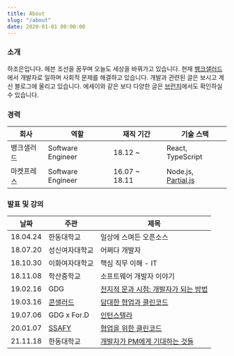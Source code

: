 ```yaml
---
title: About
slug: "/about"
date: 2020-01-01 00:00:00
---
```

### 소개

하조은입니다. 헤븐 조선을 꿈꾸며 오늘도 세상을 바꿔가고 있습니다. 현재 [뱅크샐러드](https://youtu.be/KCZfB2_JzlU)에서 개발자로 일하며 사회적 문제를 해결하고 있습니다. 개발과 관련된 글은 보시고 계신 블로그에 올리고 있습니다. 에세이와 같은 보다 다양한 글은 [브런치](https://brunch.co.kr/@joeun)에서도 확인하실 수 있습니다.

### 경력

|회사|역할|재직 기간|기술 스택|
|---|---|---|---|
| 뱅크샐러드 | Software Engineer | 18.12 ~ | React, TypeScript |
| 마켓프레스 | Software Engineer | 16.07 ~ 18.11 | Node.js, [Partial.js](https://marpple.github.io/partial.js/) |

### 발표 및 강의

|날짜|주관|제목|
|---|---|---|
| 18.04.24 | 한동대학교 | 일상에 스며든 오픈소스 |
| 18.07.20 | 성신여자대학교 | 어쩌다 개발자 |
| 18.10.30 | 이화여자대학교 | 핵심 직무 이해 - IT |
| 18.11.08 | 학산중학교 | 소프트웨어 개발자 이야기 |
| 19.02.16 | GDG | [전지적 문과 시점: 개발자가 되는 방법](https://speakerdeck.com/hajoeun/190216-gdg) |
| 19.03.16 | [콘샐러드](https://consalad.io/) | [담대한 협업과 클린코드](https://speakerdeck.com/hajoeun/190316-con-salad) |
| 19.07.06 | GDG x For.D | [인턴스텔라](https://speakerdeck.com/hajoeun/190706-gdg-x-for-dot-d) |
| 20.01.07 | [SSAFY](https://www.ssafy.com/ksp/jsp/swp/swpMain.jsp) | [협업을 위한 클린코드](https://speakerdeck.com/hajoeun/200107-ssafy) |
| 21.11.18 | 한동대학교 | [개발자가 PM에게 기대하는 것들](https://hajoeun.notion.site/PM-9d9627d3b50144b094ceb7b1e25c7d12) |
